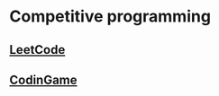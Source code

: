 # Competitive programming

## [LeetCode](https://leetcode.com/qpfortier)

## [CodinGame](https://www.codingame.com/profile/1cfcb54bb5bd2b30b1dfac91da06827a3906164)

